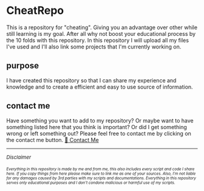  <link href="https://cdn.jsdelivr.net/npm/bootstrap@5.3.0-alpha1/dist/css/bootstrap.min.css" rel="stylesheet" integrity="sha384-GLhlTQ8iRABdZLl6O3oVMWSktQOp6b7In1Zl3/Jr59b6EGGoI1aFkw7cmDA6j6gD" crossorigin="anonymous">

  <link href="https://cdn.jsdelivr.net/npm/bootstrap@5.3.0-alpha1/dist/css/bootstrap.min.css" rel="stylesheet" integrity="sha384-GLhlTQ8iRABdZLl6O3oVMWSktQOp6b7In1Zl3/Jr59b6EGGoI1aFkw7cmDA6j6gD" crossorigin="anonymous">

# CheatRepo

This is a repository for "cheating". Giving you an advantage over other while still learning is my goal. After all why not boost your educational process by the 10 folds with this repository. In this repository I will upload all my files I've used and I'll also link some projects that I'm currently working on.

## purpose

I have created this repository so that I can share my experience and knowledge and to create a efficient and easy to use source of information. 

## contact me

Have something you want to add to my repository? Or maybe want to have something listed here that you think is important? Or did I get something wrong or left something out? Please feel free to contact me by clicking on the contact me button. <a class="" href="mailto:portfolio.it.zh@gmail.com"> 📨 Contact Me</a></li>

---

<div>
<font size= "2px"> <i>Disclaimer</i> </font><br>
<br>
<font size= "1px"> <i>Everything in this repository is made by me and from me, this also includes every script and code I share here. If you copy things from here please make sure to link me as one of your sources. Also, I'm not liable for any damages caused by 3rd parties with my scripts and documentations. Everything in this repository serves only educational purposes and I don't condone malicious or harmful use of my scripts. </i> </font>
</div>


